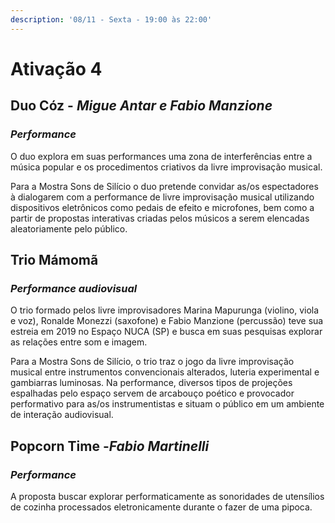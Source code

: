 ```yaml
---
description: '08/11 - Sexta - 19:00 às 22:00'
---
```


# Ativação 4

## **Duo Cóz -** _Migue Antar e Fabio Manzione_

### _Performance_

O duo explora em suas performances uma zona de interferências entre a música popular e os procedimentos criativos da livre improvisação musical.

Para a Mostra Sons de Silício o duo pretende convidar as/os espectadores à dialogarem com a performance de livre improvisação musical utilizando dispositivos eletrônicos como pedais de efeito e microfones, bem como a partir de propostas interativas criadas pelos músicos a serem elencadas aleatoriamente pelo público.

## **Trio Mámomã**

### _Performance audiovisual_

O trio formado pelos livre improvisadores Marina Mapurunga \(violino, viola e voz\), Ronalde Monezzi \(saxofone\) e Fabio Manzione \(percussão\) teve sua estreia em 2019 no Espaço NUCA \(SP\) e busca em suas pesquisas explorar as relações entre som e imagem.

Para a Mostra Sons de Silício, o trio traz o jogo da livre improvisação musical entre instrumentos convencionais alterados, luteria experimental e gambiarras luminosas. Na performance, diversos tipos de projeções espalhadas pelo espaço servem de arcabouço poético e provocador performativo para as/os instrumentistas e situam o público em um ambiente de interação audiovisual.

## **Popcorn Time -** ​_Fabio Martinelli_

### _Performance_

A proposta buscar explorar performaticamente as sonoridades de utensílios de cozinha processados eletronicamente durante o fazer de uma pipoca. 

